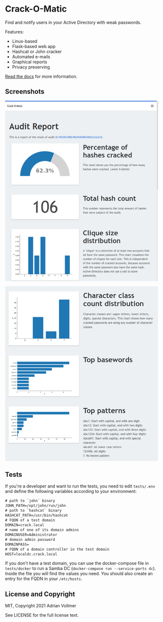 Crack-O-Matic
=============

Find and notify users in your Active Directory with weak passwords.

Features:

* Linux-based
* Flask-based web app
* Hashcat or John cracker
* Automated e-mails
* Graphical reports
* Privacy preserving

[Read the docs](https://crack-o-matic.readthedocs.io) for more information.


Screenshots
-----------

![Report 1](https://github.com/AdrianVollmer/Crack-O-Matic/blob/master/doc/report1.png)

![Report 2](https://github.com/AdrianVollmer/Crack-O-Matic/blob/master/doc/report2.png)


Tests
-----

If you're a developer and want to run the tests, you need to edit
`tests/.env` and define the following variables according to your
environment:

```
# path to `john` binary
JOHN_PATH=/opt/john/run/john
# path to `hashcat` binary
HASHCAT_PATH=/usr/bin/hashcat
# FQDN of a test domain
DOMAIN=crack.local
# name of one of its domain admins
DOMAINUSER=Administrator
# domain admin password
DOMAINPASS=
# FQDN of a domain controller in the test domain
HOST=localdc.crack.local
```

If you don't have a test domain, you can use the docker-compose file in
`tests/docker` to run a Samba DC (`docker-compose run --service-ports dc`).
Inside the file you will find the values you need. You should also create an
entry for the FQDN in your `/etc/hosts`.

License and Copyright
---------------------

MIT, Copyright 2021 Adrian Vollmer

See LICENSE for the full license text.
